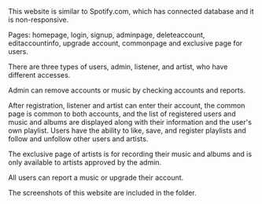 This website is similar to Spotify.com, which has connected database and it is non-responsive.

Pages: homepage, login, signup, adminpage, deleteaccount, editaccountinfo, upgrade account, commonpage and exclusive page for users.

There are three types of users, admin, listener, and artist, who have different accesses.

Admin can remove accounts or music by checking accounts and reports.

After registration, listener and artist can enter their account, the common page is common to both accounts, and the list of registered users and music and albums are displayed along with their information and the user's own playlist. Users have the ability to like, save, and register playlists and follow and unfollow other users and artists.

The exclusive page of artists is for recording their music and albums and is only available to artists approved by the admin.

All users can report a music or upgrade their account.

The screenshots of this website are included in the folder.
